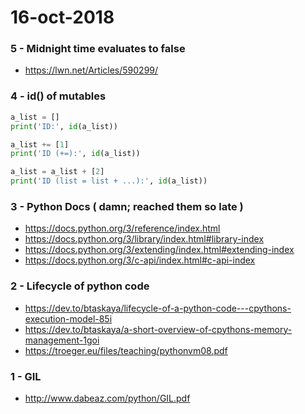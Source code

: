 # 16-oct-2018

### 5 - Midnight time evaluates to false

- https://lwn.net/Articles/590299/

### 4 - id() of mutables

```python
a_list = []
print('ID:', id(a_list))

a_list += [1]
print('ID (+=):', id(a_list))

a_list = a_list + [2]
print('ID (list = list + ...):', id(a_list))
```

### 3 - Python Docs ( damn; reached them so late )

- https://docs.python.org/3/reference/index.html
- https://docs.python.org/3/library/index.html#library-index
- https://docs.python.org/3/extending/index.html#extending-index
- https://docs.python.org/3/c-api/index.html#c-api-index

### 2 - Lifecycle of python code

- https://dev.to/btaskaya/lifecycle-of-a-python-code---cpythons-execution-model-85i
- https://dev.to/btaskaya/a-short-overview-of-cpythons-memory-management-1goi
- https://troeger.eu/files/teaching/pythonvm08.pdf

### 1 - GIL

- http://www.dabeaz.com/python/GIL.pdf


